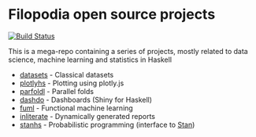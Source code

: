 Filopodia open source projects
=====
[![Build Status](https://secure.travis-ci.org/filopodia/open.svg)](http://travis-ci.org/filopodia/open)

This is a mega-repo containing a series of projects, mostly related to
data science, machine learning and statistics in Haskell

* [datasets](https://github.com/filopodia/open/tree/master/datasets) - Classical datasets
* [plotlyhs](https://github.com/filopodia/open/tree/master/plotlyhs) - Plotting using plotly.js
* [parfoldl](https://github.com/filopodia/open/tree/master/parfoldl) - Parallel folds
* [dashdo](https://github.com/filopodia/open/tree/master/dashdo) - Dashboards (Shiny for Haskell)
* [fuml](https://github.com/filopodia/open/tree/master/fuml) - Functional machine learning
* [inliterate](https://github.com/filopodia/open/tree/master/inliterate) - Dynamically generated reports
* [stanhs](https://github.com/filopodia/open/tree/master/stanhs) - Probabilistic programming (interface to [Stan](http://mc-stan.org))